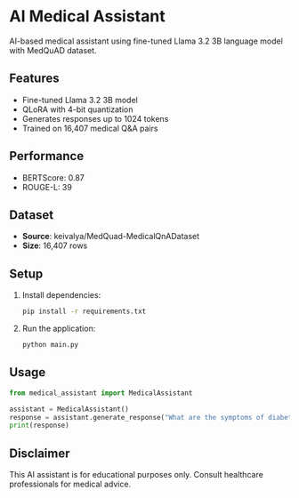# AI Medical Assistant

AI-based medical assistant using fine-tuned Llama 3.2 3B language model with MedQuAD dataset.

## Features

- Fine-tuned Llama 3.2 3B model
- QLoRA with 4-bit quantization
- Generates responses up to 1024 tokens
- Trained on 16,407 medical Q&A pairs

## Performance

- BERTScore: 0.87
- ROUGE-L: 39

## Dataset

- **Source**: keivalya/MedQuad-MedicalQnADataset
- **Size**: 16,407 rows

## Setup

1. Install dependencies:
   ```bash
   pip install -r requirements.txt
   ```

2. Run the application:
   ```bash
   python main.py
   ```

## Usage

```python
from medical_assistant import MedicalAssistant

assistant = MedicalAssistant()
response = assistant.generate_response("What are the symptoms of diabetes?")
print(response)
```

## Disclaimer

This AI assistant is for educational purposes only. Consult healthcare professionals for medical advice.
